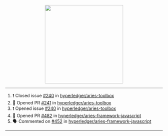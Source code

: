 <p align="center">
<img src="https://user-images.githubusercontent.com/61358536/126118557-75ac74a7-4655-4289-9a8d-e536322b7423.png" height="250" width="250"/>
</p>

---

<!--START_SECTION:activity-->
1. ❗️ Closed issue [#240](https://github.com/hyperledger/aries-toolbox/issues/240) in [hyperledger/aries-toolbox](https://github.com/hyperledger/aries-toolbox)
2. 💪 Opened PR [#241](https://github.com/hyperledger/aries-toolbox/pull/241) in [hyperledger/aries-toolbox](https://github.com/hyperledger/aries-toolbox)
3. ❗️ Opened issue [#240](https://github.com/hyperledger/aries-toolbox/issues/240) in [hyperledger/aries-toolbox](https://github.com/hyperledger/aries-toolbox)
4. 💪 Opened PR [#482](https://github.com/hyperledger/aries-framework-javascript/pull/482) in [hyperledger/aries-framework-javascript](https://github.com/hyperledger/aries-framework-javascript)
5. 🗣 Commented on [#452](https://github.com/hyperledger/aries-framework-javascript/issues/452) in [hyperledger/aries-framework-javascript](https://github.com/hyperledger/aries-framework-javascript)
<!--END_SECTION:activity-->

---
